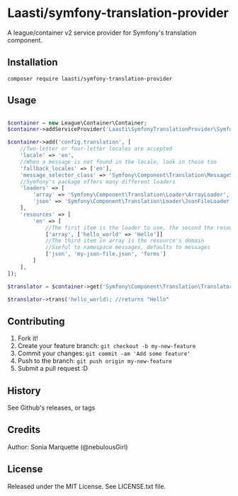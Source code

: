 # Laasti/symfony-translation-provider

A league/container v2 service provider for Symfony's translation component.

## Installation

```
composer require laasti/symfony-translation-provider
```

## Usage

```php

$container = new League\Container\Container;
$container->addServiceProvider('Laasti\SymfonyTranslationProvider\SymfonyTranslationProvider');

$container->add('config.translation', [
    //Two-letter or four-letter locales are accepted
    'locale' => 'en',
    //When a message is not found in the locale, look in those too
    'fallback_locales' => ['en'],
    'message_selector_class' => 'Symfony\Component\Translation\MessageSelector',
    //Symfony's package offers many different loaders
    'loaders' => [
        'array' => 'Symfony\Component\Translation\Loader\ArrayLoader',
        'json' => 'Symfony\Component\Translation\Loader\JsonFileLoader'
    ],
    'resources' => [
        'en' => [
            //The first item is the loader to use, the second the resource the loader will use
            ['array', ['hello_world' => 'Hello']]
            //The third item in array is the resource's domain
            //Sseful to namespace messages, defaults to messages
            ['json', 'my-json-file.json', 'forms']
        ]
    ],
]);

$translator = $container->get('Symfony\Component\Translation\Translator');

$translator->trans('hello_world); //returns "Hello"

```

## Contributing

1. Fork it!
2. Create your feature branch: `git checkout -b my-new-feature`
3. Commit your changes: `git commit -am 'Add some feature'`
4. Push to the branch: `git push origin my-new-feature`
5. Submit a pull request :D

## History

See Github's releases, or tags

## Credits

Author: Sonia Marquette (@nebulousGirl)

## License

Released under the MIT License. See LICENSE.txt file.